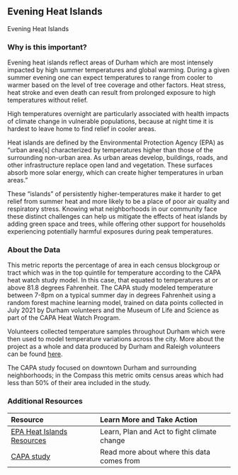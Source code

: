 ## Evening Heat Islands
Evening Heat Islands

### Why is this important?
Evening heat islands reflect areas of Durham which are most intensely impacted by high summer temperatures and global warming. During a given summer evening one can expect temperatures to range from cooler to warmer based on the level of tree coverage and other factors. Heat stress, heat stroke and even death can result from prolonged exposure to high temperatures without relief.

High temperatures overnight are particularly associated with health impacts of climate change in vulnerable populations, because at night time it is hardest to leave home to find relief in cooler areas.

Heat islands are defined by the Environmental Protection Agency (EPA) as “urban area[s] characterized by temperatures higher than those of the surrounding non-urban area. As urban areas develop, buildings, roads, and other infrastructure replace open land and vegetation. These surfaces absorb more solar energy, which can create higher temperatures in urban areas.”

These “islands” of persistently higher-temperatures make it harder to get relief from summer heat and more likely to be a place of poor air quality and respiratory stress. Knowing what neighborhoods in our community face these distinct challenges can help us mitigate the effects of heat islands by adding green space and trees, while offering other support for households experiencing potentially harmful exposures during peak temperatures.

### About the Data
This metric reports the percentage of area in each census blockgroup or tract which was in the top quintile for temperature according to the CAPA heat watch study model. In this case, that equated to temperatures at or above 81.8 degrees Fahrenheit. The CAPA study modeled temperature between 7-8pm on a typical summer day in degrees Fahrenheit using a random forest machine learning model, trained on data points collected in July 2021 by Durham volunteers and the Museum of Life and Science as part of the CAPA Heat Watch Program.

Volunteers collected temperature samples throughout Durham which were then used to model temperature variations across the city. More about the project as a whole and data produced by Durham and Raleigh volunteers can be found [here](https://osf.io/4tkvs/).

The CAPA study focused on downtown Durham and surrounding neighborhoods; in the Compass this metric omits census areas which had less than 50% of their area included in the study.

### Additional Resources
| Resource                                                      | Learn More and Take Action | 
|:--------------------------------------------------------------| :--- |
| [EPA Heat Islands Resources](https://www.epa.gov/heatislands) | Learn, Plan and Act to fight climate change |
| [CAPA study](https://osf.io/4tkvs/) | Read more about where this data comes from |
